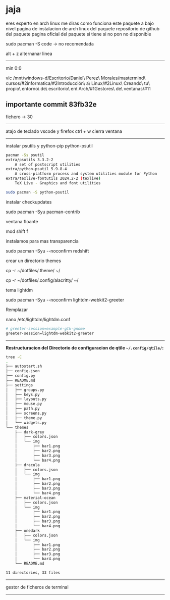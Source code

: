 <!-- Autor: Daniel Benjamin Perez Morales -->
<!-- GitHub: https://github.com/DanielBenjaminPerezMoralesDev13 -->
<!-- Gitlab: https://gitlab.com/DanielBenjaminPerezMoralesDev13 -->
<!-- Correo electrónico: danielperezdev@proton.me -->

# jaja

eres experto en arch linux me diras como funciona este paquete a bajo nivel
pagina de instalacion de arch linux del paquete
repositorio de github del paquete
pagina oficial del paquete si tiene si no pon no disponible

sudo pacman -S code -> no recomendada

alt + z alternanar linea

---

min 0:0

vlc /mnt/windows-d/Escritorio/Daniel\ Perez\ Morales/mastermind\ cursos/#2informatica/#2Introducción\ a\ Linux/#2Linux\ Creando\ tu\ propio\ entorno\ de\ escritorio\ en\ Arch/#1Gestores\ de\ ventanas/#11

<!-- ## importante commit 393fa8f -->

<!-- ## importante commit b4b16fa -->

## importante commit 83fb32e

fichero -> 30

---

atajo de teclado vscode y firefox ctrl + w cierra ventana

---

<!-- todo -->

instalar psutils y python-pip python-psutil

```bash
pacman -Ss psutil
extra/psutils 3.3.2-2
    A set of postscript utilities
extra/python-psutil 5.9.8-4
    A cross-platform process and system utilities module for Python
extra/texlive-fontutils 2024.2-2 (texlive)
    TeX Live - Graphics and font utilities
```

```bash
sudo pacman -S python-psutil
```

instalar checkupdates

sudo pacman -Syu pacman-contrib

ventana floante

mod shift f

instalamos para mas transparencia

sudo pacman -Syu --noconfirm redshift

crear un directorio themes

cp -r ~/dotfiles/.theme/ ~/

cp -r ~/dotfiles/.config/alacritty/ ~/

tema lightdm

sudo pacman -Syu --noconfirm lightdm-webkit2-greeter

Remplazar

nano /etc/lightdm/lightdm.conf

```bash
# greeter-session=example-gtk-gnome
greeter-session=lightdm-webkit2-greeter
```

---

**Restructuracion del Directorio de configuracion de qtile `~/.config/qtile/`:**

```bash
tree -C 
.
├── autostart.sh
├── config.json
├── config.py
├── README.md
├── settings
│   ├── groups.py
│   ├── keys.py
│   ├── layouts.py
│   ├── mouse.py
│   ├── path.py
│   ├── screens.py
│   ├── theme.py
│   └── widgets.py
└── themes
    ├── dark-grey
    │   ├── colors.json
    │   └── img
    │       ├── bar1.png
    │       ├── bar2.png
    │       ├── bar3.png
    │       └── bar4.png
    ├── dracula
    │   ├── colors.json
    │   └── img
    │       ├── bar1.png
    │       ├── bar2.png
    │       ├── bar3.png
    │       └── bar4.png
    ├── material-ocean
    │   ├── colors.json
    │   └── img
    │       ├── bar1.png
    │       ├── bar2.png
    │       ├── bar3.png
    │       └── bar4.png
    ├── onedark
    │   ├── colors.json
    │   └── img
    │       ├── bar1.png
    │       ├── bar2.png
    │       ├── bar3.png
    │       └── bar4.png
    └── README.md

11 directories, 33 files
```

---

gestor de ficheros de terminal

---
